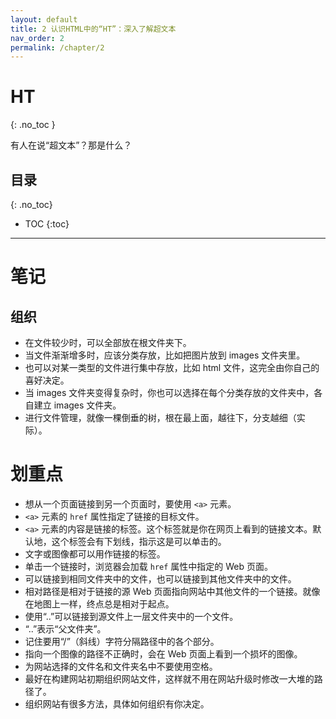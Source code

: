 ```yaml
---
layout: default
title: 2 认识HTML中的“HT”：深入了解超文本
nav_order: 2
permalink: /chapter/2
---
```


# HT
{: .no_toc }

有人在说“超文本”？那是什么？

## 目录
{: .no_toc}

- TOC
{:toc}

---

# 笔记
## 组织
- 在文件较少时，可以全部放在根文件夹下。
- 当文件渐渐增多时，应该分类存放，比如把图片放到 images 文件夹里。
- 也可以对某一类型的文件进行集中存放，比如 html 文件，这完全由你自己的喜好决定。
- 当 images 文件夹变得复杂时，你也可以选择在每个分类存放的文件夹中，各自建立 images 文件夹。
- 进行文件管理，就像一棵倒垂的树，根在最上面，越往下，分支越细（实际）。

# 划重点
- 想从一个页面链接到另一个页面时，要使用 `<a>` 元素。
- `<a>` 元素的 `href` 属性指定了链接的目标文件。
- `<a>` 元素的内容是链接的标签。这个标签就是你在网页上看到的链接文本。默认地，这个标签会有下划线，指示这是可以单击的。
- 文字或图像都可以用作链接的标签。
- 单击一个链接时，浏览器会加载 `href` 属性中指定的 Web 页面。
- 可以链接到相同文件夹中的文件，也可以链接到其他文件夹中的文件。
- 相对路径是相对于链接的源 Web 页面指向网站中其他文件的一个链接。就像在地图上一样，终点总是相对于起点。
- 使用“..”可以链接到源文件上一层文件夹中的一个文件。
- “..”表示“父文件夹”。
- 记住要用“/”（斜线）字符分隔路径中的各个部分。
- 指向一个图像的路径不正确时，会在 Web 页面上看到一个损坏的图像。
- 为网站选择的文件名和文件夹名中不要使用空格。
- 最好在构建网站初期组织网站文件，这样就不用在网站升级时修改一大堆的路径了。
- 组织网站有很多方法，具体如何组织有你决定。
